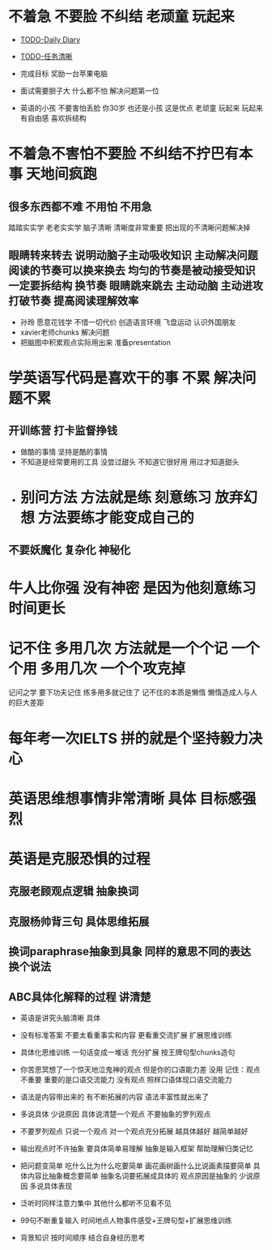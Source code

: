 # 不着急 不要脸 不纠结 老顽童 玩起来
- [TODO-Daily Diary](https://github.com/nick19910321/study-every-day-english/issues/)
- [TODO-任务清晰](https://github.com/nick19910321/study-every-day/issues)
- 完成目标 奖励一台苹果电脑
- 面试需要胆子大 什么都不怕 解决问题第一位

- 英语的小孩 不要害怕丢脸 你30岁 也还是小孩 这是优点 老顽童 玩起来 玩起来有自由感 喜欢拆结构
# 不着急不害怕不要脸 不纠结不拧巴有本事 天地间疯跑
## 很多东西都不难 不用怕 不用急
踏踏实实学 老老实实学 脑子清晰 清晰度非常重要 把出现的不清晰问题解决掉

## 眼睛转来转去 说明动脑子主动吸收知识 主动解决问题 阅读的节奏可以换来换去 均匀的节奏是被动接受知识 一定要拆结构 换节奏 眼睛跳来跳去 主动动脑 主动进攻 打破节奏 提高阅读理解效率


 -  孙玲 愿意花钱学 不惜一切代价 创造语言环境 飞盘运动 认识外国朋友 
 - xavier老师chunks 解决问题 
 - 把脑图中积累观点实际用出来 准备presentation 

# 学英语写代码是喜欢干的事 不累 解决问题不累

## 开训练营 打卡监督挣钱

- 做酷的事情 坚持是酷的事情
- 不知道是经常要用的工具 没尝过甜头 不知道它很好用 用过才知道甜头
- # 别问方法 方法就是练 刻意练习 放弃幻想 方法要练才能变成自己的

## 不要妖魔化 复杂化 神秘化

# 牛人比你强 没有神密 是因为他刻意练习 时间更长

# 记不住 多用几次 方法就是一个个记 一个个用 多用几次 一个个攻克掉

记问之学 要下功夫记住 练多用多就记住了 记不住的本质是懒惰 懒惰造成人与人的巨大差距

# 每年考一次IELTS 拼的就是个坚持毅力决心

# 英语思维想事情非常清晰 具体 目标感强烈

# 英语是克服恐惧的过程 
## 克服老顾观点逻辑 抽象换词 
## 克服杨帅背三句 具体思维拓展

## 换词paraphrase抽象到具象 同样的意思不同的表达 换个说法

## ABC具体化解释的过程 讲清楚

- 英语是讲究头脑清晰 具体
- 没有标准答案 不要太看重事实和内容 更看重交流扩展 扩展思维训练
- 具体化思维训练 一句话变成一堆话 充分扩展 按王牌句型chunks造句
- 你苦思冥想了一个惊天地泣鬼神的观点 但是你的口语能力差 没用 记住：观点不重要 重要的是口语交流能力 没有观点 照样口语体现口语交流能力


- 语法是内容带出来的 有不断拓展的内容 语法丰富性就出来了
- 多说具体 少说原因 具体说清楚一个观点 不要抽象的罗列观点
- 不要罗列观点 只说一个观点 对一个观点充分拓展 越具体越好 越简单越好
- 输出观点时不许抽象 要具体简单易理解 抽象是输入框架 帮助理解归类记忆
- 把问题变简单 吃什么比为什么吃要简单 画花画树画什么比说画素描要简单 具体内容比抽象概念要简单 抽象名词要拓展成具体的  观点原因是抽象的 少说原因 多说具体表现



- 泛听时同样注意力集中 其他什么都听不见看不见
- 99句不断重复输入 时间地点人物事件感受+王牌句型+扩展思维训练
- 背景知识 按时间顺序 结合自身经历思考





